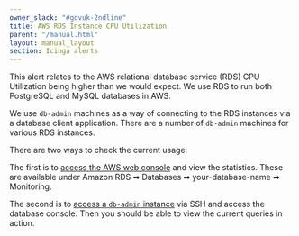 ```yaml
---
owner_slack: "#govuk-2ndline"
title: AWS RDS Instance CPU Utilization
parent: "/manual.html"
layout: manual_layout
section: Icinga alerts
---
```


This alert relates to the AWS relational database service (RDS) CPU Utilization being higher than we would expect. We use RDS to run both PostgreSQL and MySQL databases in AWS.

We use `db-admin` machines as a way of connecting to the RDS instances via a database client application. There are a number of `db-admin` machines for various RDS instances.

There are two ways to check the current usage:

The first is to [access the AWS web console][] and view the statistics. These are available under Amazon RDS ➡ Databases ➡ your-database-name ➡ Monitoring.

The second is to [access a `db-admin` instance][] via SSH and access the database console. Then you should be able to view the current queries in action.

[access the AWS web console]: https://eu-west-1.console.aws.amazon.com/rds/home?region=eu-west-1
[access a `db-admin` instance]: https://docs.publishing.service.gov.uk/manual/howto-ssh-to-machines.html
